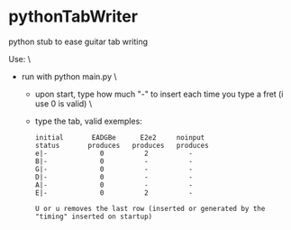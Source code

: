 # pythonTabWriter
python stub to ease guitar tab writing

Use: \
* run with python main.py \
  * upon start, type how much "-" to insert each time you type a fret (i use 0 is valid) \
  * type the tab, valid exemples:
        
        initial       EADGBe      E2e2     noinput 
        status       produces   produces   produces
        e|-             0          2          -    
        B|-             0          -          -    
        G|-             0          -          -    
        D|-             0          -          -    
        A|-             0          -          -    
        E|-             0          2          -    
    
        U or u removes the last row (inserted or generated by the "timing" inserted on startup)
